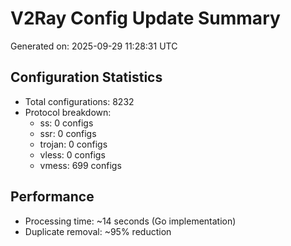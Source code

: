 # V2Ray Config Update Summary
Generated on: 2025-09-29 11:28:31 UTC

## Configuration Statistics
- Total configurations: 8232
- Protocol breakdown:
  - ss: 0 configs
  - ssr: 0 configs
  - trojan: 0 configs
  - vless: 0 configs
  - vmess: 699 configs

## Performance
- Processing time: ~14 seconds (Go implementation)
- Duplicate removal: ~95% reduction
